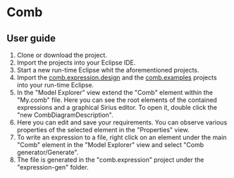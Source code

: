 # Comb

## User guide

1. Clone or download the project.
2. Import the projects into your Eclipse IDE.
3. Start a new run-time Eclipse whit the aforementioned projects.
4. Import the [comb.expression.design](https://github.com/sarvaryk/Comb/tree/master/comb.expression.design) and the [comb.examples](https://github.com/sarvaryk/Comb/tree/master/comb.examples) projects into your run-time Eclipse.
5. In the "Model Explorer" view extend the "Comb" element within the "My.comb" file. Here you can see the root elements of the contained expressions and a graphical Sirius editor. To open it, double click the "new CombDiagramDescription".
6. Here you can edit and save your requirements. You can observe various properties of the selected element in the "Properties" view.
7. To write an expression to a file, right click on an element under the main "Comb" element in the "Model Explorer" view and select "Comb generator/Generate".
8. The file is generated in the "comb.expression" project under the "expression-gen" folder.
